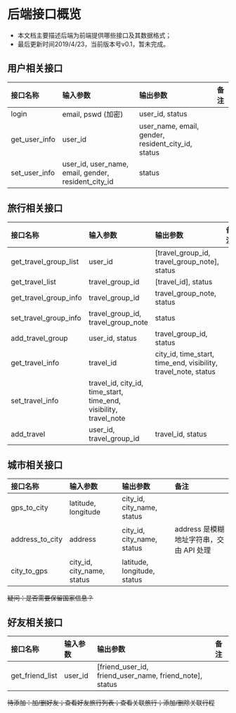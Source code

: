 # 后端接口概览

+ 本文档主要描述后端为前端提供哪些接口及其数据格式；
+ 最后更新时间2019/4/23，当前版本号v0.1，暂未完成。

## 用户相关接口
| 接口名称      | 输入参数                                            | 输出参数                                           | 备注 |
| :------------ | :-------------------------------------------------- | :------------------------------------------------- | :--- |
| login         | email, pswd (加密)                                  | user_id, status                                    |      |
| get_user_info | user_id                                             | user_name, email, gender, resident_city_id, status |      |
| set_user_info | user_id, user_name, email, gender, resident_city_id | status                                             |      |

## 旅行相关接口
| 接口名称              | 输入参数                                                          | 输出参数                                                       | 备注 |
| :-------------------- | :---------------------------------------------------------------- | :------------------------------------------------------------- | :--- |
| get_travel_group_list | user_id                                                           | [travel_group_id, travel_group_note], status                   |      |
| get_travel_list       | travel_group_id                                                   | [travel_id], status                                            |      |
| get_travel_group_info | travel_group_id                                                   | travel_group_note, status                                      |      |
| set_travel_group_info | travel_group_id, travel_group_note                                | status                                                         |      |
| add_travel_group      | user_id, status                                                   | travel_group_id, status                                        |      |
| get_travel_info       | travel_id                                                         | city_id, time_start, time_end, visibility, travel_note, status |      |
| set_travel_info       | travel_id, city_id, time_start, time_end, visibility, travel_note |                                                                |
| add_travel            | user_id, travel_group_id                                          | travel_id, status                                              |      |

## 城市相关接口
| 接口名称        | 输入参数                   | 输出参数                    | 备注                                    |
| :-------------- | :------------------------- | :-------------------------- | :-------------------------------------- |
| gps_to_city     | latitude, longitude        | city_id, city_name, status  |                                         |
| address_to_city | address                    | city_id, city_name, status  | address 是模糊地址字符串，交由 API 处理 |
| city_to_gps     | city_id, city_name, status | latitude, longitude, status |                                         |
~~疑问：是否需要保留国家信息？~~

## 好友相关接口
| 接口名称        | 输入参数 | 输出参数                                                | 备注 |
| :-------------- | :------- | :------------------------------------------------------ | :--- |
| get_friend_list | user_id  | [friend_user_id, friend_user_name, friend_note], status |      |

~~待添加：加/删好友；查看好友旅行列表；查看关联旅行；添加/删除关联行程~~
